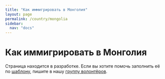 ```yaml
---
title: "Как иммигрировать в Монголия"
layout: page
permalink: /country/mongolia
sidebar:
  nav: "docs"
---
```


# Как иммигрировать в Монголия

Страница находится в разработке. Если вы хотите помочь заполнить её по [шаблону](/template), пишите в нашу [группу волонтёров](https://t.me/+FHi3FnJaoWJkMDAx).
